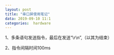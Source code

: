 ```yaml
---
layout: post
title: "串口屏使用笔记"
data: 2019-09-10 11:1
categories:  hardware
---
```


1、多条语句发送指令，最后在发送“\r\n”,（以其为结束）

2、指令间隔时间100ms

<!--more-->